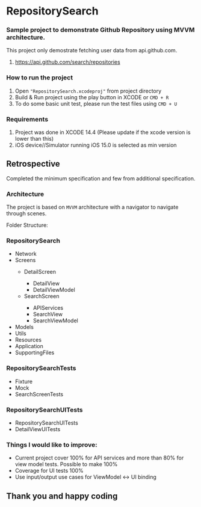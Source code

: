 # RepositorySearch
### Sample project to demonstrate Github Repository using MVVM architecture.

This project only demostrate fetching user data from api.github.com.
1. https://api.github.com/search/repositories

### How to run the project
1. Open `"RepositorySearch.xcodeproj"` from project directory
2. Build & Run project using the play button in XCODE or `CMD + R`
3. To do some basic unit test, please run the test files using `CMD + U`

### Requirements
1. Project was done in XCODE 14.4 (Please update if the xcode version is lower than this)
2. iOS device//Simulator running iOS 15.0 is selected as min version

## Retrospective
Completed the minimum specification and few from additional specification.

### Architecture
The project is based on `MVVM` architecture with a navigator to navigate through scenes.

Folder Structure:

### RepositorySearch
<ul>
  <li>Network</li>
  <li>Screens</li>
    <ul>
      <li>DetailScreen</li>
        <ul>
          <li>DetailView</li>
          <li>DetailViewModel</li>
        </ul>
      <li>SearchScreen</li>
        <ul>
          <li>APIServices</li>
          <li>SearchView</li>
          <li>SearchViewModel</li>
        </ul>
    </ul>
  <li>Models</li>
  <li>Utils</li>
  <li>Resources</li>
  <li>Application</li>
  <li>SupportingFiles</li>
</ul>

### RepositorySearchTests
<ul>
  <li>Fixture</li>
  <li>Mock</li>
  <li>SearchScreenTests</li>
</ul>

### RepositorySearchUITests
<ul>
  <li>RepositorySearchUITests</li>
  <li>DetailViewUITests</li>
</ul>

### Things I would like to improve:
* Current project cover 100% for API services and more than 80% for view model tests. Possible to make 100%
* Coverage for UI tests 100%
* Use input/output use cases for ViewModel <-> UI binding

## Thank you and happy coding
